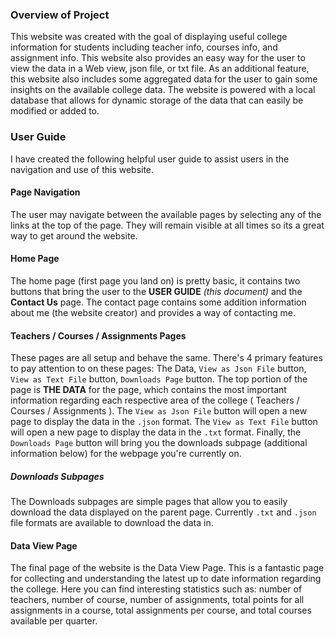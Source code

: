 ### Overview of Project
This website was created with the goal of displaying useful college information for students including teacher info, courses info, and assignment info. This website also provides an easy way for the user to view the data in a Web view, json file, or txt file. As an additional feature, this website also includes some aggregated data for the user to gain some insights on the available college data. The website is powered with a local database that allows for dynamic storage of the data that can easily be modified or added to.
### User Guide
I have created the following helpful user guide to assist users in the navigation and use of this website.
#### Page Navigation
The user may navigate between the available pages by selecting any of the links at the top of the page. They will remain visible at all times so its a great way to get around the website.

#### Home Page
The home page (first page you land on) is pretty basic, it contains two buttons that bring the user to the **USER GUIDE** *(this document)* and the **Contact Us** page. The contact page contains some addition information about me (the website creator) and provides a way of contacting me.
#### Teachers / Courses / Assignments Pages
These pages are all setup and behave the same. There's 4 primary features to pay attention to on these pages: The Data, `View as Json File` button, `View as Text File` button, `Downloads Page` button. The top portion of the page is **THE DATA** for the page, which contains the most important information regarding each respective area of the college ( Teachers / Courses / Assignments ). The `View as Json File` button will open a new page to display the data in the `.json` format. The `View as Text File` button will open a new page to display the data in the `.txt` format. Finally, the `Downloads Page` button will bring you the downloads subpage (additional information below) for the webpage you're currently on. 

##### Downloads Subpages
The Downloads subpages are simple pages that allow you to easily download the data displayed on the parent page. Currently `.txt` and `.json` file formats are available to download the data in.
#### Data View Page
The final page of the website is the Data View Page. This is a fantastic page for collecting and understanding the latest up to date information regarding the college. Here you can find interesting statistics such as: number of teachers, number of course, number of assignments, total points for all assignments in a course, total assignments per course, and total courses available per quarter.
